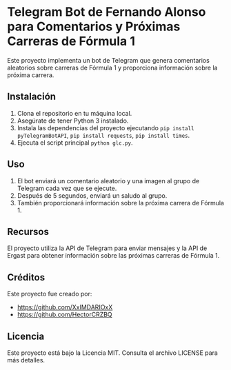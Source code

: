 # Telegram Bot de Fernando Alonso para Comentarios y Próximas Carreras de Fórmula 1

Este proyecto implementa un bot de Telegram que genera comentarios aleatorios sobre carreras de Fórmula 1 y proporciona información sobre la próxima carrera.

## Instalación

1. Clona el repositorio en tu máquina local.
2. Asegúrate de tener Python 3 instalado.
3. Instala las dependencias del proyecto ejecutando `pip install pyTelegramBotAPI`, `pip install requests`, `pip install times`.
4. Ejecuta el script principal `python glc.py`.

## Uso

1. El bot enviará un comentario aleatorio y una imagen al grupo de Telegram cada vez que se ejecute.
2. Después de 5 segundos, enviará un saludo al grupo.
3. También proporcionará información sobre la próxima carrera de Fórmula 1.

## Recursos

El proyecto utiliza la API de Telegram para enviar mensajes y la API de Ergast para obtener información sobre las próximas carreras de Fórmula 1.

## Créditos

Este proyecto fue creado por:
 - https://github.com/XxIMDARIOxX
 - https://github.com/HectorCRZBQ

## Licencia

Este proyecto está bajo la Licencia MIT. Consulta el archivo LICENSE para más detalles.
